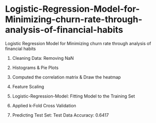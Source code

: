 # Logistic-Regression-Model-for-Minimizing-churn-rate-through-analysis-of-financial-habits
Logistic Regression Model for Minimizing churn rate through analysis of financial habits

1. Cleaning Data: Removing NaN

2. Histograms & Pie Plots

3. Computed the correlation matrix & Draw the heatmap

4. Feature Scaling

5. Logistic-Regression-Model: Fitting Model to the Training Set

6. Applied k-Fold Cross Validation

7. Predicting Test Set: Test Data Accuracy: 0.6417
